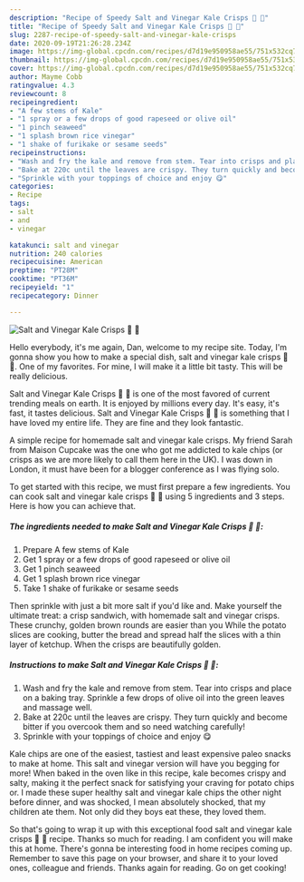 ```yaml
---
description: "Recipe of Speedy Salt and Vinegar Kale Crisps 🌱 🥬"
title: "Recipe of Speedy Salt and Vinegar Kale Crisps 🌱 🥬"
slug: 2287-recipe-of-speedy-salt-and-vinegar-kale-crisps
date: 2020-09-19T21:26:28.234Z
image: https://img-global.cpcdn.com/recipes/d7d19e950958ae55/751x532cq70/salt-and-vinegar-kale-crisps-🌱-🥬-recipe-main-photo.jpg
thumbnail: https://img-global.cpcdn.com/recipes/d7d19e950958ae55/751x532cq70/salt-and-vinegar-kale-crisps-🌱-🥬-recipe-main-photo.jpg
cover: https://img-global.cpcdn.com/recipes/d7d19e950958ae55/751x532cq70/salt-and-vinegar-kale-crisps-🌱-🥬-recipe-main-photo.jpg
author: Mayme Cobb
ratingvalue: 4.3
reviewcount: 8
recipeingredient:
- "A few stems of Kale"
- "1 spray or a few drops of good rapeseed or olive oil"
- "1 pinch seaweed"
- "1 splash brown rice vinegar"
- "1 shake of furikake or sesame seeds"
recipeinstructions:
- "Wash and fry the kale and remove from stem. Tear into crisps and place on a baking tray. Sprinkle a few drops of olive oil into the green leaves and massage well."
- "Bake at 220c until the leaves are crispy. They turn quickly and become bitter if you overcook them and so need watching carefully!"
- "Sprinkle with your toppings of choice and enjoy 😋"
categories:
- Recipe
tags:
- salt
- and
- vinegar

katakunci: salt and vinegar 
nutrition: 240 calories
recipecuisine: American
preptime: "PT28M"
cooktime: "PT36M"
recipeyield: "1"
recipecategory: Dinner

---
```



![Salt and Vinegar Kale Crisps 🌱 🥬](https://img-global.cpcdn.com/recipes/d7d19e950958ae55/751x532cq70/salt-and-vinegar-kale-crisps-🌱-🥬-recipe-main-photo.jpg)

Hello everybody, it's me again, Dan, welcome to my recipe site. Today, I'm gonna show you how to make a special dish, salt and vinegar kale crisps 🌱 🥬. One of my favorites. For mine, I will make it a little bit tasty. This will be really delicious.

Salt and Vinegar Kale Crisps 🌱 🥬 is one of the most favored of current trending meals on earth. It is enjoyed by millions every day. It's easy, it's fast, it tastes delicious. Salt and Vinegar Kale Crisps 🌱 🥬 is something that I have loved my entire life. They are fine and they look fantastic.

A simple recipe for homemade salt and vinegar kale crisps. My friend Sarah from Maison Cupcake was the one who got me addicted to kale chips (or crisps as we are more likely to call them here in the UK). I was down in London, it must have been for a blogger conference as I was flying solo.


To get started with this recipe, we must first prepare a few ingredients. You can cook salt and vinegar kale crisps 🌱 🥬 using 5 ingredients and 3 steps. Here is how you can achieve that.

<!--inarticleads1-->

##### The ingredients needed to make Salt and Vinegar Kale Crisps 🌱 🥬:

1. Prepare A few stems of Kale
1. Get 1 spray or a few drops of good rapeseed or olive oil
1. Get 1 pinch seaweed
1. Get 1 splash brown rice vinegar
1. Take 1 shake of furikake or sesame seeds


Then sprinkle with just a bit more salt if you&#39;d like and. Make yourself the ultimate treat: a crisp sandwich, with homemade salt and vinegar crisps. These crunchy, golden brown rounds are easier than you While the potato slices are cooking, butter the bread and spread half the slices with a thin layer of ketchup. When the crisps are beautifully golden. 

<!--inarticleads2-->

##### Instructions to make Salt and Vinegar Kale Crisps 🌱 🥬:

1. Wash and fry the kale and remove from stem. Tear into crisps and place on a baking tray. Sprinkle a few drops of olive oil into the green leaves and massage well.
1. Bake at 220c until the leaves are crispy. They turn quickly and become bitter if you overcook them and so need watching carefully!
1. Sprinkle with your toppings of choice and enjoy 😋


Kale chips are one of the easiest, tastiest and least expensive paleo snacks to make at home. This salt and vinegar version will have you begging for more! When baked in the oven like in this recipe, kale becomes crispy and salty, making it the perfect snack for satisfying your craving for potato chips or. I made these super healthy salt and vinegar kale chips the other night before dinner, and was shocked, I mean absolutely shocked, that my children ate them. Not only did they boys eat these, they loved them. 

So that's going to wrap it up with this exceptional food salt and vinegar kale crisps 🌱 🥬 recipe. Thanks so much for reading. I am confident you will make this at home. There's gonna be interesting food in home recipes coming up. Remember to save this page on your browser, and share it to your loved ones, colleague and friends. Thanks again for reading. Go on get cooking!
